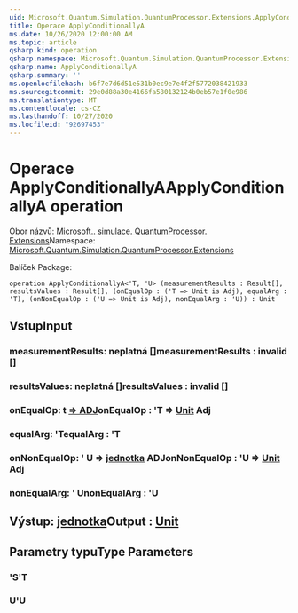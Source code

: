 ```yaml
---
uid: Microsoft.Quantum.Simulation.QuantumProcessor.Extensions.ApplyConditionallyA
title: Operace ApplyConditionallyA
ms.date: 10/26/2020 12:00:00 AM
ms.topic: article
qsharp.kind: operation
qsharp.namespace: Microsoft.Quantum.Simulation.QuantumProcessor.Extensions
qsharp.name: ApplyConditionallyA
qsharp.summary: ''
ms.openlocfilehash: b6f7e7d6d51e531b0ec9e7e4f2f5772038421933
ms.sourcegitcommit: 29e0d88a30e4166fa580132124b0eb57e1f0e986
ms.translationtype: MT
ms.contentlocale: cs-CZ
ms.lasthandoff: 10/27/2020
ms.locfileid: "92697453"
---
```

# <a name="applyconditionallya-operation"></a><span data-ttu-id="79d98-102">Operace ApplyConditionallyA</span><span class="sxs-lookup"><span data-stu-id="79d98-102">ApplyConditionallyA operation</span></span>

<span data-ttu-id="79d98-103">Obor názvů: [Microsoft.. simulace. QuantumProcessor. Extensions](xref:Microsoft.Quantum.Simulation.QuantumProcessor.Extensions)</span><span class="sxs-lookup"><span data-stu-id="79d98-103">Namespace: [Microsoft.Quantum.Simulation.QuantumProcessor.Extensions](xref:Microsoft.Quantum.Simulation.QuantumProcessor.Extensions)</span></span>

<span data-ttu-id="79d98-104">Balíček [](https://nuget.org/packages/)</span><span class="sxs-lookup"><span data-stu-id="79d98-104">Package: [](https://nuget.org/packages/)</span></span>




```qsharp
operation ApplyConditionallyA<'T, 'U> (measurementResults : Result[], resultsValues : Result[], (onEqualOp : ('T => Unit is Adj), equalArg : 'T), (onNonEqualOp : ('U => Unit is Adj), nonEqualArg : 'U)) : Unit
```


## <a name="input"></a><span data-ttu-id="79d98-105">Vstup</span><span class="sxs-lookup"><span data-stu-id="79d98-105">Input</span></span>

### <a name="measurementresults--__invalidresult__"></a><span data-ttu-id="79d98-106">measurementResults: __neplatná <Result>__ []</span><span class="sxs-lookup"><span data-stu-id="79d98-106">measurementResults : __invalid<Result>__ []</span></span>




### <a name="resultsvalues--__invalidresult__"></a><span data-ttu-id="79d98-107">resultsValues: __neplatná <Result>__ []</span><span class="sxs-lookup"><span data-stu-id="79d98-107">resultsValues : __invalid<Result>__ []</span></span>




### <a name="onequalop--t--unit-adj"></a><span data-ttu-id="79d98-108">onEqualOp: t [=> ADJ](xref:microsoft.quantum.lang-ref.unit)</span><span class="sxs-lookup"><span data-stu-id="79d98-108">onEqualOp : 'T => [Unit](xref:microsoft.quantum.lang-ref.unit) Adj</span></span>




### <a name="equalarg--t"></a><span data-ttu-id="79d98-109">equalArg: 'T</span><span class="sxs-lookup"><span data-stu-id="79d98-109">equalArg : 'T</span></span>




### <a name="onnonequalop--u--unit-adj"></a><span data-ttu-id="79d98-110">onNonEqualOp: ' U => [jednotka](xref:microsoft.quantum.lang-ref.unit) ADJ</span><span class="sxs-lookup"><span data-stu-id="79d98-110">onNonEqualOp : 'U => [Unit](xref:microsoft.quantum.lang-ref.unit) Adj</span></span>




### <a name="nonequalarg--u"></a><span data-ttu-id="79d98-111">nonEqualArg: ' U</span><span class="sxs-lookup"><span data-stu-id="79d98-111">nonEqualArg : 'U</span></span>





## <a name="output--unit"></a><span data-ttu-id="79d98-112">Výstup: [jednotka](xref:microsoft.quantum.lang-ref.unit)</span><span class="sxs-lookup"><span data-stu-id="79d98-112">Output : [Unit](xref:microsoft.quantum.lang-ref.unit)</span></span>



## <a name="type-parameters"></a><span data-ttu-id="79d98-113">Parametry typu</span><span class="sxs-lookup"><span data-stu-id="79d98-113">Type Parameters</span></span>

### <a name="t"></a><span data-ttu-id="79d98-114">'S</span><span class="sxs-lookup"><span data-stu-id="79d98-114">'T</span></span>


### <a name="u"></a><span data-ttu-id="79d98-115">U</span><span class="sxs-lookup"><span data-stu-id="79d98-115">'U</span></span>

